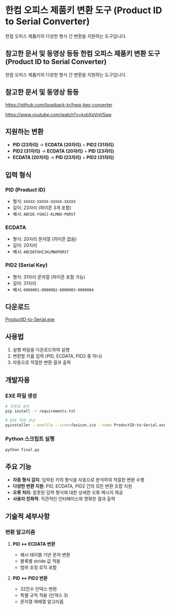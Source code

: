 # 한컴 오피스 제품키 변환 도구 (Product ID to Serial Converter)

한컴 오피스 제품키의 다양한 형식 간 변환을 지원하는 도구입니다.

## 참고한 문서 및 동영상 등등 한컴 오피스 제품키 변환 도구 (Product ID to Serial Converter)

한컴 오피스 제품키의 다양한 형식 간 변환을 지원하는 도구입니다.

## 참고한 문서 및 동영상 등등

https://github.com/loopback-kr/hwp-key-converter

https://www.youtube.com/watch?v=kxbXpVnV5aw

## 지원하는 변환

- **PID (23자리)** → **ECDATA (20자리)** + **PID2 (31자리)**
- **PID2 (31자리)** → **ECDATA (20자리)** + **PID (23자리)**
- **ECDATA (20자리)** → **PID (23자리)** + **PID2 (31자리)**

## 입력 형식

### PID (Product ID)
- 형식: `XXXXX-XXXXX-XXXXX-XXXXX`
- 길이: 23자리 (하이픈 3개 포함)
- 예시: `ABCDE-FGHIJ-KLMNO-PQRST`

### ECDATA
- 형식: 20자리 문자열 (하이픈 없음)
- 길이: 20자리
- 예시: `ABCDEFGHIJKLMNOPQRST`

### PID2 (Serial Key)
- 형식: 31자리 문자열 (하이픈 포함 가능)
- 길이: 31자리
- 예시: `0000001-0000002-0000003-0000004`

## 다운로드

[ProductID-to-Serial.exe](ProductID-to-Serial.exe)

## 사용법

1. 실행 파일을 다운로드하여 실행
2. 변환할 키를 입력 (PID, ECDATA, PID2 중 하나)
3. 자동으로 적절한 변환 결과 출력

## 개발자용

### EXE 파일 생성

```bash
# 의존성 설치
pip install -r requirements.txt

# EXE 파일 생성
pyinstaller --onefile --icon=favicon.ico --name ProductID-to-Serial.exe final.py
```

### Python 스크립트 실행

```bash
python final.py
```

## 주요 기능

- **자동 형식 감지**: 입력된 키의 형식을 자동으로 분석하여 적절한 변환 수행
- **다양한 변환 지원**: PID, ECDATA, PID2 간의 모든 변환 조합 지원
- **오류 처리**: 잘못된 입력 형식에 대한 상세한 오류 메시지 제공
- **사용자 친화적**: 직관적인 인터페이스와 명확한 결과 출력

## 기술적 세부사항

### 변환 알고리즘

1. **PID ↔ ECDATA 변환**
   - 해시 테이블 기반 문자 변환
   - 블록별 stride 값 적용
   - 범위 조정 로직 포함

2. **PID ↔ PID2 변환**
   - 32진수 인덱스 변환
   - 특별 규칙 적용 (인덱스 3)
   - 문자열 재배열 알고리즘

